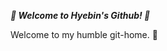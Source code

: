 __*🦥 Welcome to Hyebin's Github! 🦚*__

Welcome to my humble git-home. 🏡



<!--
[![Solved.ac
프로필](http://mazassumnida.wtf/api/v2/generate_badge?boj=darner)](https://solved.ac/darner)
--!>
